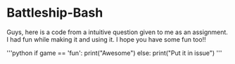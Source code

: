 # Battleship-Bash

Guys, here is a code from a intuitive question given to me as an assignment. I had fun while making it and using it. I hope you have some fun too!!

'''python
if game == 'fun': 
  print("Awesome")
else:
  print("Put it in issue")
'''
